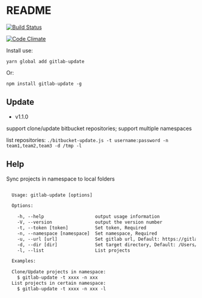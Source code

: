 # README

[![Build Status](https://travis-ci.org/gankkank/node-git-update.svg?branch=master)](https://travis-ci.org/gankkank/node-git-update)

[![Code Climate](https://codeclimate.com/github/gankkank/node-git-update/badges/gpa.svg)](https://codeclimate.com/github/gankkank/node-git-update)

Install use:

`yarn global add gitlab-update`

Or:

`npm install gitlab-update -g`

## Update

* v1.1.0

support clone/update bitbucket repositories; support multiple namespaces

list repositories: `./bitbucket-update.js -t username:password -n team1,team2,team3 -d /tmp -l`

## Help

Sync projects in namespace to local folders

```txt

  Usage: gitlab-update [options]

  Options:

    -h, --help                   output usage information
    -V, --version                output the version number
    -t, --token [token]          Set token, Required
    -n, --namespace [namespace]  Set namespace, Required
    -u, --url [url]              Set gitlab url, Default: https://gitlab.com
    -d, --dir [dir]              Set target directory, Default: /Users/jimmy/tmp
    -l, --list                   List projects

  Examples:

  Clone/Update projects in namespace:
    $ gitlab-update -t xxxx -n xxx
  List projects in certain namespace:
    $ gitlab-update -t xxxx -n xxx -l


```
